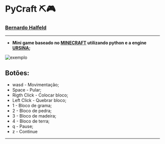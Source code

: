 # **PyCraft**  ⛏️🎮
### [Bernardo Halfeld](https://github.com/BernardoHalfeld)


---
* **Mini game baseado no [MINECRAFT](https://www.minecraft.net/pt-pt) utilizando python e a engine [URSINA](https://www.ursinaengine.org);**

![exemplo](https://github.com/BernardoHalfeld/PyCraft/assets/101007539/e26dfcbd-a52e-47ec-bbc8-3d1679d9fd86)

## Botões:
 * wasd - Movimentação;
 * Space - Pular;
 * Rigth Click - Colocar bloco;
 * Left Click - Quebrar bloco;
 * 1 - Bloco de grama;
 * 2 - Bloco de pedra;
 * 3 - Bloco de madeira;
 * 4 - Bloco de terra;
 * q - Pause;
 * z - Continue
 
 ---


